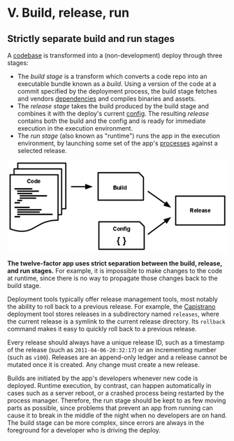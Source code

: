 # V. Build, release, run

## Strictly separate build and run stages

A [codebase](https://github.com/mollypi/site-reliability-engineer-handbook/tree/ba847bfb6a351eac14a0bf1f23b13fa51652f83b/codebase/README.md) is transformed into a \(non-development\) deploy through three stages:

* The _build stage_ is a transform which converts a code repo into an executable bundle known as a _build_.  Using a version of the code at a commit specified by the deployment process, the build stage fetches and vendors [dependencies](https://github.com/mollypi/site-reliability-engineer-handbook/tree/ba847bfb6a351eac14a0bf1f23b13fa51652f83b/dependencies/README.md) and compiles binaries and assets.
* The _release stage_ takes the build produced by the build stage and combines it with the deploy's current [config](https://github.com/mollypi/site-reliability-engineer-handbook/tree/ba847bfb6a351eac14a0bf1f23b13fa51652f83b/config/README.md).  The resulting _release_ contains both the build and the config and is ready for immediate execution in the execution environment.
* The _run stage_ \(also known as "runtime"\) runs the app in the execution environment, by launching some set of the app's [processes](https://github.com/mollypi/site-reliability-engineer-handbook/tree/ba847bfb6a351eac14a0bf1f23b13fa51652f83b/processes/README.md) against a selected release.

![Code becomes a build, which is combined with config to create a release.](../../.gitbook/assets/release.png)

**The twelve-factor app uses strict separation between the build, release, and run stages.** For example, it is impossible to make changes to the code at runtime, since there is no way to propagate those changes back to the build stage.

Deployment tools typically offer release management tools, most notably the ability to roll back to a previous release. For example, the [Capistrano](https://github.com/capistrano/capistrano/wiki) deployment tool stores releases in a subdirectory named `releases`, where the current release is a symlink to the current release directory. Its `rollback` command makes it easy to quickly roll back to a previous release.

Every release should always have a unique release ID, such as a timestamp of the release \(such as `2011-04-06-20:32:17`\) or an incrementing number \(such as `v100`\). Releases are an append-only ledger and a release cannot be mutated once it is created. Any change must create a new release.

Builds are initiated by the app's developers whenever new code is deployed. Runtime execution, by contrast, can happen automatically in cases such as a server reboot, or a crashed process being restarted by the process manager. Therefore, the run stage should be kept to as few moving parts as possible, since problems that prevent an app from running can cause it to break in the middle of the night when no developers are on hand. The build stage can be more complex, since errors are always in the foreground for a developer who is driving the deploy.

